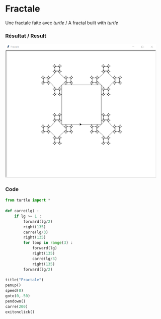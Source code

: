 # Fractale
Une fractale faite avec *turtle* / A fractal built with *turtle*


### Résultat / Result

<img src="fractale.png" width="480">


### Code
```python
from turtle import *

def carre(lg) :
    if lg >= 1 :
        forward(lg/2)
        right(135)
        carre(lg/3)
        right(135)
        for loop in range(3) :
            forward(lg)
            right(135)
            carre(lg/3)
            right(135)
        forward(lg/2)

title("Fractale")
penup()
speed(0)
goto(0,-50)
pendown()
carre(200)
exitonclick()
